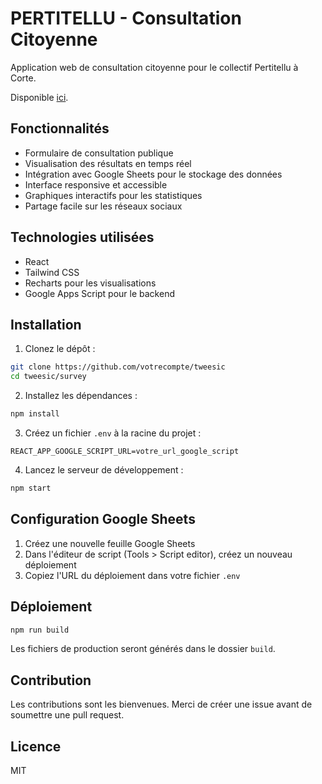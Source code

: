 # PERTITELLU - Consultation Citoyenne

Application web de consultation citoyenne pour le collectif Pertitellu à Corte.

Disponible [ici](https://68f5dca7ec6d8bc46a9fa85c--lucky-concha-a9fcd2.netlify.app/).

## Fonctionnalités

- Formulaire de consultation publique
- Visualisation des résultats en temps réel
- Intégration avec Google Sheets pour le stockage des données
- Interface responsive et accessible
- Graphiques interactifs pour les statistiques
- Partage facile sur les réseaux sociaux

## Technologies utilisées

- React
- Tailwind CSS
- Recharts pour les visualisations
- Google Apps Script pour le backend

## Installation

1. Clonez le dépôt :
```bash
git clone https://github.com/votrecompte/tweesic
cd tweesic/survey
```

2. Installez les dépendances :
```bash
npm install
```

3. Créez un fichier `.env` à la racine du projet :
```
REACT_APP_GOOGLE_SCRIPT_URL=votre_url_google_script
```

4. Lancez le serveur de développement :
```bash
npm start
```

## Configuration Google Sheets

1. Créez une nouvelle feuille Google Sheets
2. Dans l'éditeur de script (Tools > Script editor), créez un nouveau déploiement
3. Copiez l'URL du déploiement dans votre fichier `.env`

## Déploiement

```bash
npm run build
```

Les fichiers de production seront générés dans le dossier `build`.

## Contribution

Les contributions sont les bienvenues. Merci de créer une issue avant de soumettre une pull request.

## Licence

MIT
